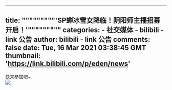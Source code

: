 
---
title: """""""""'SP蝉冰雪女降临！阴阳师主播招募开启！'"""""""""
categories: 
    - 社交媒体
    - bilibili - link 公告
author: bilibili - link 公告
comments: false
date: Tue, 16 Mar 2021 03:38:45 GMT
thumbnail: 'https://link.bilibili.com/p/eden/news'
---

<div>   
快来参加吧~<br><img src="https://link.bilibili.com/p/eden/news" referrerpolicy="no-referrer">  
</div>
            